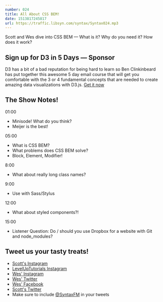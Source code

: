 ```yaml
---
number: 024
title: All About CSS BEM!
date: 1513817245817
url: https://traffic.libsyn.com/syntax/Syntax024.mp3
---
```


Scott and Wes dive into CSS BEM — What is it? Why do you need it? How does it work?

## Sign up for D3 in 5 Days — Sponsor

D3 has a bit of a bad reputation for being hard to learn so Ben Clinkinbeard has put together this awesome 5 day email course that will get you comfortable with the 3 or 4 fundamental concepts that are needed to create amazing data visualizations with D3.js. [Get it now](http://d3in5days.com/syntax/)

## The Show Notes!

01:00

* Minisode! What do you think?
* Meijer is the best!

05:00

* What is CSS BEM?
* What problems does CSS BEM solve?
* Block, Element, Modifier!

8:00

* What about really long class names?

9:00

* Use with Sass/Stylus

12:00

* What about styled components?!

15:00

* Listener Question: Do / should you use Dropbox for a website with Git and node_modules?


## Tweet us your tasty treats!
* [Scott's Instagram](https://www.instagram.com/stolinski/)
* [LevelUpTutorials Instagram](https://www.instagram.com/LevelUpTutorials/)
* [Wes' Instagram](https://www.instagram.com/wesbos/)
* [Wes' Twitter](https://twitter.com/wesbos)
* [Wes' Facebook](https://www.facebook.com/wesbos.developer)
* [Scott's Twitter](https://twitter.com/stolinski)
* Make sure to include [@SyntaxFM](https://twitter.com/SyntaxFM) in your tweets
